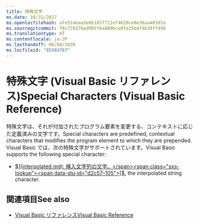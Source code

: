 ```yaml
---
title: 特殊文字
ms.date: 10/31/2017
ms.openlocfilehash: afe514eaa3e6b1837711ef4620ce8e36aa403d1e
ms.sourcegitcommit: f8c270376ed905f6a8896ce0fe25b4f4b38ff498
ms.translationtype: HT
ms.contentlocale: ja-JP
ms.lasthandoff: 06/04/2020
ms.locfileid: "85503767"
---
```

# <a name="special-characters-visual-basic-reference"></a><span data-ttu-id="d2c57-102">特殊文字 (Visual Basic リファレンス)</span><span class="sxs-lookup"><span data-stu-id="d2c57-102">Special Characters (Visual Basic Reference)</span></span>

<span data-ttu-id="d2c57-103">特殊文字は、それが付加されたプログラム要素を変更する、コンテキストに応じた定義済みの文字です。</span><span class="sxs-lookup"><span data-stu-id="d2c57-103">Special characters are predefined, contextual characters that modifies the program element to which they are prepended.</span></span> <span data-ttu-id="d2c57-104">Visual Basic では、次の特殊文字がサポートされています。</span><span class="sxs-lookup"><span data-stu-id="d2c57-104">Visual Basic supports the following special character:</span></span>

- <span data-ttu-id="d2c57-105">[$](interpolated.md): 挿入文字列の文字。</span><span class="sxs-lookup"><span data-stu-id="d2c57-105">[$](interpolated.md), the interpolated string character.</span></span>

## <a name="see-also"></a><span data-ttu-id="d2c57-106">関連項目</span><span class="sxs-lookup"><span data-stu-id="d2c57-106">See also</span></span>

- [<span data-ttu-id="d2c57-107">Visual Basic リファレンス</span><span class="sxs-lookup"><span data-stu-id="d2c57-107">Visual Basic Reference</span></span>](../index.md)
